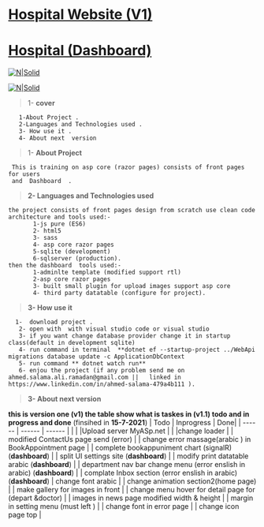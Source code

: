 # [Hospital  Website (V1)](http://ahmedsalamafci-001-site1.dtempurl.com/)
# [Hospital (Dashboard)](http://ahmedsalamafci-001-site1.dtempurl.com/auth/Login?RedirectUrl=%2Fadmin%2Fusers)


[![N|Solid](https://res.cloudinary.com/dxb44v7tw/image/upload/v1624804256/hospital/hospital1_bymgv5.jpg)](https://nodesource.com/products/nsolid)

[![N|Solid](https://res.cloudinary.com/dxb44v7tw/image/upload/v1624810510/hospital/dd_bjwfhs.jpg)](https://nodesource.com/products/nsolid)

>  1-  **cover** 
      
       1-About Project .
       2-Languages and Technologies used .
       3- How use it .
       4- About next  version    
>  1- **About Project**
  
     This is training on asp core (razor pages) consists of front pages for users 
     and  Dashboard  .
 
> **2- Languages and Technologies used**
    
    the project consists of front pages design from scratch use clean code architecture and tools used:-
           1-js pure (ES6)
           2- html5
           3- sass
           4- asp core razor pages
           5-sqlite (development)
           6-sqlserver (production).
    then the dashboard  tools used:-
           1-adminlte template (modified support rtl)
           2-asp core razor pages
           3- built small plugin for upload images support asp core
           4- third party datatable (configure for project).
           
> **3- How use it**
        
      1-  download project .
       2- open with  with visual studio code or visual studio
       3- if you want change database provider change it in startup class(default in development sqlite)
       4- run command in terminal  **dotnet ef --startup-project ../WebApi migrations database update -c ApplicationDbContext
       5- run command ** dotnet watch run** 
       6- enjou the project (if any problem send me on ahmed.salama.ali.ramadan@gmail.com ||   linked in https://www.linkedin.com/in/ahmed-salama-479a4b111 ).
> **3- About next  version**  


**this is version one (v1) the table show what is taskes in (v1.1) todo and in progress and   done** (finsihed  in **15-7-2021**)
  | Todo | Inprogress | Done|
| ------   | ------ | ------ |
|  |  |Upload server MyASp.net
|  |  |change loader 
|  |  modified ContactUs page send (error)
|  |  change error massage(arabic ) in BookAppointment page
|  |  complete bookappuniment chart (signalR) (**dashboard**)
|  |  split UI settings site  (**dashboard**)
|  |  modify print datatable arabic (**dashboard**)
|  |  department nav bar change menu (error enslish in arabic) (**dashboard**)
|  |  complate Inbox section (error enslish in arabic) (**dashboard**)
|  change font arabic  |
| change animation section2(home page)  | 
| make gallery for images in front   | 
| change menu hover for detail page for (depart &doctor)   | 
 | images in news page modified  width & height   | 
| margin in setting menu (must left )   | 
| change font in error page   | 
| change icon page top  | 
 

     
       
       
       
       
